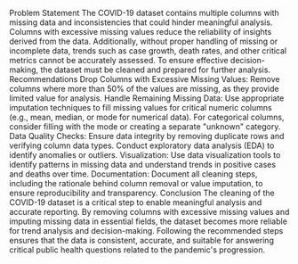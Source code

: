 Problem Statement
The COVID-19 dataset contains multiple columns with missing data and inconsistencies that could hinder meaningful analysis. Columns with excessive missing values reduce the reliability of insights derived from the data. Additionally, without proper handling of missing or incomplete data, trends such as case growth, death rates, and other critical metrics cannot be accurately assessed. To ensure effective decision-making, the dataset must be cleaned and prepared for further analysis.
Recommendations
Drop Columns with Excessive Missing Values:
Remove columns where more than 50% of the values are missing, as they provide limited value for analysis.
Handle Remaining Missing Data:
Use appropriate imputation techniques to fill missing values for critical numeric columns (e.g., mean, median, or mode for numerical data).
For categorical columns, consider filling with the mode or creating a separate "unknown" category.
Data Quality Checks:
Ensure data integrity by removing duplicate rows and verifying column data types.
Conduct exploratory data analysis (EDA) to identify anomalies or outliers.
Visualization:
Use data visualization tools to identify patterns in missing data and understand trends in positive cases and deaths over time.
Documentation:
Document all cleaning steps, including the rationale behind column removal or value imputation, to ensure reproducibility and transparency.
Conclusion
The cleaning of the COVID-19 dataset is a critical step to enable meaningful analysis and accurate reporting. By removing columns with excessive missing values and imputing missing data in essential fields, the dataset becomes more reliable for trend analysis and decision-making. Following the recommended steps ensures that the data is consistent, accurate, and suitable for answering critical public health questions related to the pandemic's progression.







